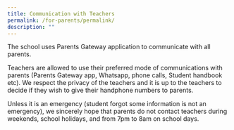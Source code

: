 ```yaml
---
title: Communication with Teachers
permalink: /for-parents/permalink/
description: ""
---
```

The school uses Parents Gateway application to communicate with all parents. 

Teachers are allowed to use their preferred mode of communications with parents (Parents Gateway app, Whatsapp, phone calls, Student handbook etc). We respect the privacy of the teachers and it is up to the teachers to decide if they wish to give their handphone numbers to parents.

Unless it is an emergency (student forgot some information is not an emergency), we sincerely hope that parents do not contact teachers during weekends, school holidays, and from 7pm to 8am on school days.
